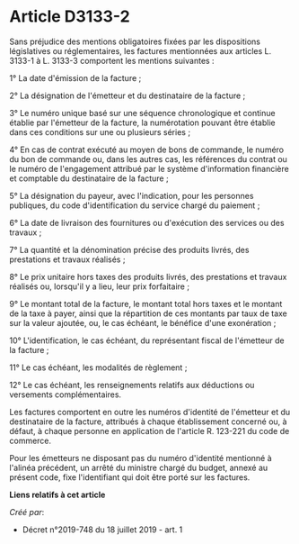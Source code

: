 # Article D3133-2

Sans préjudice des mentions obligatoires fixées par les dispositions législatives ou réglementaires, les factures mentionnées
aux articles L. 3133-1 à L. 3133-3 comportent les mentions suivantes :

1° La date d'émission de la facture ;

2° La désignation de l'émetteur et du destinataire de la facture ;

3° Le numéro unique basé sur une séquence chronologique et continue établie par l'émetteur de la facture, la numérotation
pouvant être établie dans ces conditions sur une ou plusieurs séries ;

4° En cas de contrat exécuté au moyen de bons de commande, le numéro du bon de commande ou, dans les autres cas, les
références du contrat ou le numéro de l'engagement attribué par le système d'information financière et comptable du
destinataire de la facture ;

5° La désignation du payeur, avec l'indication, pour les personnes publiques, du code d'identification du service chargé du
paiement ;

6° La date de livraison des fournitures ou d'exécution des services ou des travaux ;

7° La quantité et la dénomination précise des produits livrés, des prestations et travaux réalisés ;

8° Le prix unitaire hors taxes des produits livrés, des prestations et travaux réalisés ou, lorsqu'il y a lieu, leur prix
forfaitaire ;

9° Le montant total de la facture, le montant total hors taxes et le montant de la taxe à payer, ainsi que la répartition de
ces montants par taux de taxe sur la valeur ajoutée, ou, le cas échéant, le bénéfice d'une exonération ;

10° L'identification, le cas échéant, du représentant fiscal de l'émetteur de la facture ;

11° Le cas échéant, les modalités de règlement ;

12° Le cas échéant, les renseignements relatifs aux déductions ou versements complémentaires.

Les factures comportent en outre les numéros d'identité de l'émetteur et du destinataire de la facture, attribués à chaque
établissement concerné ou, à défaut, à chaque personne en application de l'article R. 123-221 du code de commerce.

Pour les émetteurs ne disposant pas du numéro d'identité mentionné à l'alinéa précédent, un arrêté du ministre chargé du
budget, annexé au présent code, fixe l'identifiant qui doit être porté sur les factures.

**Liens relatifs à cet article**

_Créé par_:

  - Décret n°2019-748 du 18 juillet 2019 - art. 1
